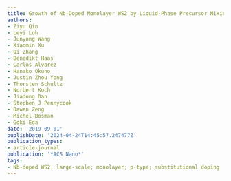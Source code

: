 ```yaml
---
title: Growth of Nb-Doped Monolayer WS2 by Liquid-Phase Precursor Mixing
authors:
- Ziyu Qin
- Leyi Loh
- Junyong Wang
- Xiaomin Xu
- Qi Zhang
- Benedikt Haas
- Carlos Alvarez
- Hanako Okuno
- Justin Zhou Yong
- Thorsten Schultz
- Norbert Koch
- Jiadong Dan
- Stephen J Pennycook
- Dawen Zeng
- Michel Bosman
- Goki Eda
date: '2019-09-01'
publishDate: '2024-04-24T14:45:57.247477Z'
publication_types:
- article-journal
publication: '*ACS Nano*'
tags:
- Nb-doped WS2; large-scale; monolayer; p-type; substitutional doping
---
```

